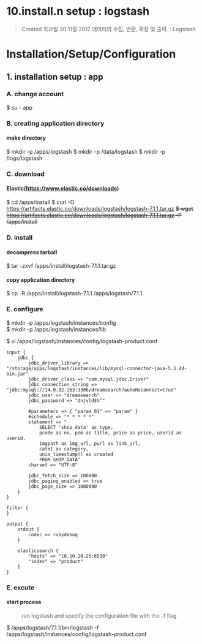 # 10.install.n setup : logstash

>Created 목요일 30 11월 2017
데이터의 수집, 변환, 확장 및 출력. : Logstash

# Installation/Setup/Configuration

## 1. installation setup : app

### A. change account

$ su - app

### B. creating application directory

#### make directory
$ mkdir -p /apps/logstash
$ mkdir -p /data/logstash
$ mkdir -p /logs/logstash

### C. download

#### Elastic(https://www.elastic.co/downloads)
$ cd /apps/install
$ curl -O https://artifacts.elastic.co/downloads/logstash/logstash-7.1.1.tar.gz
~~$ wget https://artifacts.elastic.co/downloads/logstash/logstash-7.1.1.tar.gz -P /apps/install~~

### D. install

#### decompress tarball
$ tar -zxvf /apps/install/logstash-7.1.1.tar.gz

#### copy application directory
$ cp -R /apps/install/logstash-7.1.1 /apps/logstash/7.1.1	

### E. configure
$ mkdir -p /apps/logstash/instances/config  
$ mkdir -p /apps/logstash/instances/lib

$ vi /apps/logstash/instances/config/logstash-product.conf
```
input {
	jdbc {
		jdbc_driver_library => "/storage/apps/logstash/instances/lib/mysql-connector-java-5.1.44-bin.jar"
		jdbc_driver_class => "com.mysql.jdbc.Driver"
		jdbc_connection_string => "jdbc:mysql://14.0.92.163:3306/dreamsearch?autoReconnect=true"
		jdbc_user => "dreamsearch"
		jdbc_password => "dnjvld$%^"
		
		#parameters => { "param_01" => "param" }
		#schedule => "* * * * *"
		statement => "
			SELECT 'shop_data' as type,
			pcode as no, pnm as title, price as price, userid as userid,
			imgpath as img_url, purl as link_url,
			cate1 as category,
			unix_timestamp() as created
			FROM SHOP_DATA"
		charset => "UTF-8"
		
		jdbc_fetch_size => 100000
		jdbc_paging_enabled => true
		jdbc_page_size => 1000000
	}
}

filter {
}

output {
	stdout {
		codec => rubydebug
	}
	
	elasticsearch {
		"hosts" => "10.10.10.25:6530"
		"index"	=> "product"
	}
}
```

### E. excute

#### start process
>run logstash and specify the configuration file with the -f flag  

$ /apps/logstash/7.1.1/bin/logstash -f /apps/logstash/instances/config/logstash-product.conf
